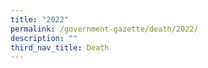 ```yaml
---
title: "2022"
permalink: /government-gazette/death/2022/
description: ""
third_nav_title: Death
---
```

